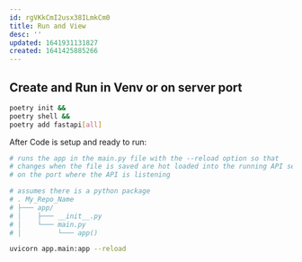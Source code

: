 ```yaml
---
id: rgVKkCmI2usx38ILmkCm0
title: Run and View
desc: ''
updated: 1641931131827
created: 1641425885266
---
```


## Create and Run in Venv or on server port

```bash
poetry init &&
poetry shell &&
poetry add fastapi[all]
```

After Code is setup and ready to run:

```bash
# runs the app in the main.py file with the --reload option so that
# changes when the file is saved are hot loaded into the running API service
# on the port where the API is listening

# assumes there is a python package
# . My_Repo_Name
# ├─── app/
# │    ├─── __init__.py
# │    └─── main.py
# │         └─── app()

uvicorn app.main:app --reload
```
